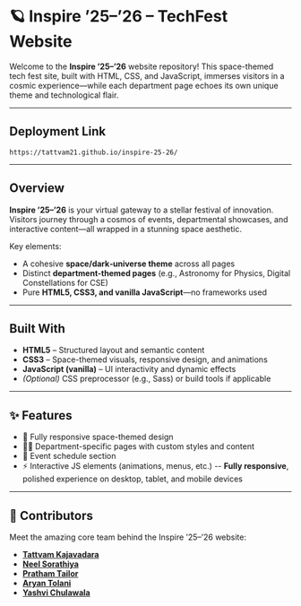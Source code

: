 # 🪐 Inspire ’25–’26 – TechFest Website

Welcome to the **Inspire ’25–’26** website repository! This space-themed tech fest site, built with HTML, CSS, and JavaScript, immerses visitors in a cosmic experience—while each department page echoes its own unique theme and technological flair.

---

##  Deployment Link
```
https://tattvam21.github.io/inspire-25-26/
```

---

##  Overview

**Inspire ’25–’26** is your virtual gateway to a stellar festival of innovation. Visitors journey through a cosmos of events, departmental showcases, and interactive content—all wrapped in a stunning space aesthetic.

Key elements:
- A cohesive **space/dark‑universe theme** across all pages
- Distinct **department-themed pages** (e.g., Astronomy for Physics, Digital Constellations for CSE)
- Pure **HTML5, CSS3, and vanilla JavaScript**—no frameworks used

---

##  Built With

- **HTML5** – Structured layout and semantic content  
- **CSS3** – Space-themed visuals, responsive design, and animations  
- **JavaScript (vanilla)** – UI interactivity and dynamic effects  
- *(Optional)* CSS preprocessor (e.g., Sass) or build tools if applicable

---

## ✨ Features

- 🌌 Fully responsive space-themed design
- 🧑‍🚀 Department-specific pages with custom styles and content
- 📅 Event schedule section
- ⚡ Interactive JS elements (animations, menus, etc.)
-- **Fully responsive**, polished experience on desktop, tablet, and mobile devices
  
---

## 👥 Contributors

Meet the amazing core team behind the Inspire ’25–’26 website:

- [**Tattvam Kajavadara**](https://www.linkedin.com/in/tattvam-kajavadara/)
- [**Neel Sorathiya**](https://www.linkedin.com/in/neel-sorathiya)
- [**Pratham Tailor**](https://www.linkedin.com/in/pratham-tailor/)
- [**Aryan Tolani**](https://www.linkedin.com/in/aryan-tolani-621755313/)
- [**Yashvi Chulawala**](https://www.linkedin.com/in/yashvi-chulawala-ab7972316/)

